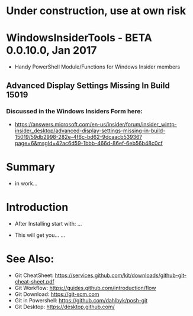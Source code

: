 # Under construction, use at own risk

# WindowsInsiderTools - BETA 0.0.10.0, Jan 2017

+ Handy PowerShell Module/Functions for Windows Insider members

## Advanced Display Settings Missing In Build 15019
### Discussed in the Windows Insiders Form here:
+ https://answers.microsoft.com/en-us/insider/forum/insider_wintp-insider_desktop/advanced-display-settings-missing-in-build-15019/59db2998-282e-4f6c-bd62-9dcaacb53936?page=6&msgId=42ac6d59-1bbb-466d-86ef-6eb56b48c0cf

# Summary

+ in work...

# Introduction

+ After Installing start with:
...

+ This will get you...
...

# See Also:

+ Git CheatSheet: https://services.github.com/kit/downloads/github-git-cheat-sheet.pdf
+ Git Workflow: https://guides.github.com/introduction/flow
+ Git Download: https://git-scm.com
+ Git in Powershell: https://github.com/dahlbyk/posh-git
+ Git Desktop: https://desktop.github.com/
